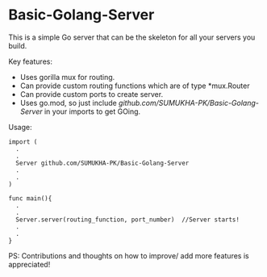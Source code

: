 # Basic-Golang-Server


This is a simple Go server that can be the skeleton for all your servers you build.

Key features:
* Uses gorilla mux for routing. 
* Can provide custom routing functions which are of type \*mux.Router
* Can provide custom ports to create server.
* Uses go.mod, so just include *github.com/SUMUKHA-PK/Basic-Golang-Server* in your imports to get GOing.

Usage:

```
import (
  .
  .
  Server github.com/SUMUKHA-PK/Basic-Golang-Server
  .
  .
)

func main(){
  .
  .
  Server.server(routing_function, port_number)  //Server starts!
  .
  .
}
```


PS: Contributions and thoughts on how to improve/ add more features is appreciated!
